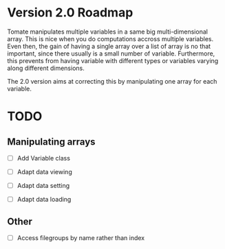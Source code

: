 # Version 2.0 Roadmap

Tomate manipulates multiple variables in a same big multi-dimensional array.
This is nice when you do computations accross multiple variables. Even then,
the gain of having a single array over a list of array is no that important, 
since there usually is a small number of variable.
Furthermore, this prevents from having variable with different types or variables
varying along different dimensions.

The 2.0 version aims at correcting this by manipulating one array for each variable.


# TODO

## Manipulating arrays

- [ ] Add Variable class
- [ ] Adapt data viewing
- [ ] Adapt data setting
- [ ] Adapt data loading


## Other

- [ ] Access filegroups by name rather than index
